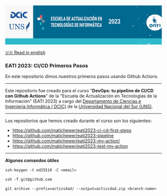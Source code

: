 <p align="center"><img src="assets/banner.png"></img></p>

[🇺🇸 Read in english](README.md)

### EATI 2023: CI/CD Primeros Pasos

En este repositorio dimos nuestros primeros pasos usando Github Actions.

---

Este repositorio fue creado para el curso "**DevOps: tu pipeline de CI/CD con Github Actions**" de la "Escuela de Actualización en Tecnologías de la Información" (EATI 2023) a cargo del [Departamento de Ciencias e Ingeniería Informática ( DCIC)](https://cs.uns.edu.ar/) de la [Universidad Nacional del Sur (UNS)](https://uns.edu.ar/).

---

Los repositorios que hemos creado durante el curso son los siguientes:
- https://github.com/matichewer/eati2023-ci-cd-first-steps
- https://github.com/matichewer/eati2023-pipeline
- https://github.com/matichewer/eati2023-my-action/
- https://github.com/matichewer/eati2023-test-my-action

---

**Algunos comandos útiles**
```
ssh-keygen -t ed25519 -C <email>
```
```
ssh -T git@github.com
```
```
git archive --prefix=actividad/ --output=actividad.zip <branch-name>
```

